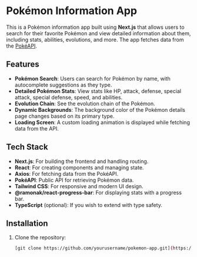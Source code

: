 # Pokémon Information App

This is a Pokémon information app built using **Next.js** that allows users to search for their favorite Pokémon and view detailed information about them, including stats, abilities, evolutions, and more. The app fetches data from the [PokéAPI](https://pokeapi.co/).

## Features

- **Pokémon Search**: Users can search for Pokémon by name, with autocomplete suggestions as they type.
- **Detailed Pokémon Stats**: View stats like HP, attack, defense, special attack, special defense, speed, and abilities.
- **Evolution Chain**: See the evolution chain of the Pokémon.
- **Dynamic Backgrounds**: The background color of the Pokémon details page changes based on its primary type.
- **Loading Screen**: A custom loading animation is displayed while fetching data from the API.

## Tech Stack

- **Next.js**: For building the frontend and handling routing.
- **React**: For creating components and managing state.
- **Axios**: For fetching data from the PokéAPI.
- **PokéAPI**: Public API for retrieving Pokémon data.
- **Tailwind CSS**: For responsive and modern UI design.
- **@ramonak/react-progress-bar**: For displaying stats with a progress bar.
- **TypeScript** (optional): If you wish to extend with type safety.

## Installation

1. Clone the repository:

   ```bash
   [git clone https://github.com/yourusername/pokemon-app.git](https://github.com/arekasek/Pokemon-WIKI)
  ```
